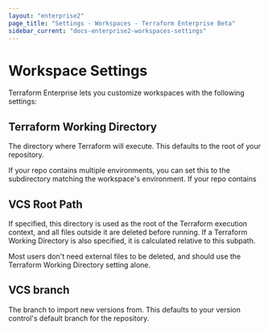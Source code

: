 ```yaml
---
layout: "enterprise2"
page_title: "Settings - Workspaces - Terraform Enterprise Beta"
sidebar_current: "docs-enterprise2-workspaces-settings"
---
```


# Workspace Settings

Terraform Enterprise lets you customize workspaces with the following settings:

## Terraform Working Directory

The directory where Terraform will execute. This defaults to the root of
your repository.

If your repo contains multiple environments, you can set this to the subdirectory matching the workspace's environment. If your repo contains

## VCS Root Path

If specified, this directory is used as the root of the Terraform execution
context, and all files outside it are deleted before running. If a Terraform
Working Directory is also specified, it is calculated relative to this subpath.

Most users don't need external files to be deleted, and should use the Terraform Working Directory setting alone.

## VCS branch

The branch to import new versions from. This defaults to your
version control's default branch for the repository.
